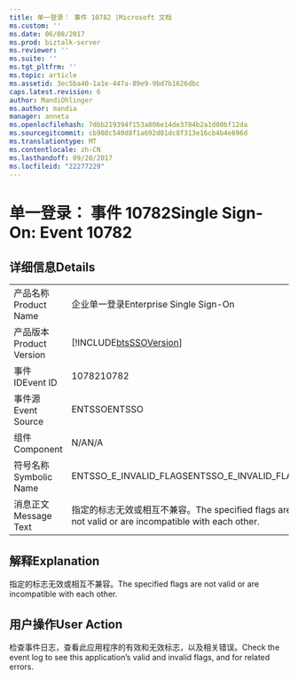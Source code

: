```yaml
---
title: 单一登录： 事件 10782 |Microsoft 文档
ms.custom: ''
ms.date: 06/08/2017
ms.prod: biztalk-server
ms.reviewer: ''
ms.suite: ''
ms.tgt_pltfrm: ''
ms.topic: article
ms.assetid: 3ec5ba40-1a1e-447a-89e9-9bd7b1626dbc
caps.latest.revision: 6
author: MandiOhlinger
ms.author: mandia
manager: anneta
ms.openlocfilehash: 7dbb219394f153a806e14de3784b2a1d00bf12da
ms.sourcegitcommit: cb908c540d8f1a692d01dc8f313e16cb4b4e696d
ms.translationtype: MT
ms.contentlocale: zh-CN
ms.lasthandoff: 09/20/2017
ms.locfileid: "22277229"
---
```

# <a name="single-sign-on-event-10782"></a><span data-ttu-id="6a67b-102">单一登录： 事件 10782</span><span class="sxs-lookup"><span data-stu-id="6a67b-102">Single Sign-On: Event 10782</span></span>
## <a name="details"></a><span data-ttu-id="6a67b-103">详细信息</span><span class="sxs-lookup"><span data-stu-id="6a67b-103">Details</span></span>  
  
|||  
|-|-|  
|<span data-ttu-id="6a67b-104">产品名称</span><span class="sxs-lookup"><span data-stu-id="6a67b-104">Product Name</span></span>|<span data-ttu-id="6a67b-105">企业单一登录</span><span class="sxs-lookup"><span data-stu-id="6a67b-105">Enterprise Single Sign-On</span></span>|  
|<span data-ttu-id="6a67b-106">产品版本</span><span class="sxs-lookup"><span data-stu-id="6a67b-106">Product Version</span></span>|[!INCLUDE[btsSSOVersion](../includes/btsssoversion-md.md)]|  
|<span data-ttu-id="6a67b-107">事件 ID</span><span class="sxs-lookup"><span data-stu-id="6a67b-107">Event ID</span></span>|<span data-ttu-id="6a67b-108">10782</span><span class="sxs-lookup"><span data-stu-id="6a67b-108">10782</span></span>|  
|<span data-ttu-id="6a67b-109">事件源</span><span class="sxs-lookup"><span data-stu-id="6a67b-109">Event Source</span></span>|<span data-ttu-id="6a67b-110">ENTSSO</span><span class="sxs-lookup"><span data-stu-id="6a67b-110">ENTSSO</span></span>|  
|<span data-ttu-id="6a67b-111">组件</span><span class="sxs-lookup"><span data-stu-id="6a67b-111">Component</span></span>|<span data-ttu-id="6a67b-112">N/A</span><span class="sxs-lookup"><span data-stu-id="6a67b-112">N/A</span></span>|  
|<span data-ttu-id="6a67b-113">符号名称</span><span class="sxs-lookup"><span data-stu-id="6a67b-113">Symbolic Name</span></span>|<span data-ttu-id="6a67b-114">ENTSSO_E_INVALID_FLAGS</span><span class="sxs-lookup"><span data-stu-id="6a67b-114">ENTSSO_E_INVALID_FLAGS</span></span>|  
|<span data-ttu-id="6a67b-115">消息正文</span><span class="sxs-lookup"><span data-stu-id="6a67b-115">Message Text</span></span>|<span data-ttu-id="6a67b-116">指定的标志无效或相互不兼容。</span><span class="sxs-lookup"><span data-stu-id="6a67b-116">The specified flags are not valid or are incompatible with each other.</span></span>|  
  
## <a name="explanation"></a><span data-ttu-id="6a67b-117">解释</span><span class="sxs-lookup"><span data-stu-id="6a67b-117">Explanation</span></span>  
 <span data-ttu-id="6a67b-118">指定的标志无效或相互不兼容。</span><span class="sxs-lookup"><span data-stu-id="6a67b-118">The specified flags are not valid or are incompatible with each other.</span></span>  
  
## <a name="user-action"></a><span data-ttu-id="6a67b-119">用户操作</span><span class="sxs-lookup"><span data-stu-id="6a67b-119">User Action</span></span>  
 <span data-ttu-id="6a67b-120">检查事件日志，查看此应用程序的有效和无效标志，以及相关错误。</span><span class="sxs-lookup"><span data-stu-id="6a67b-120">Check the event log to see this application’s valid and invalid flags, and for related errors.</span></span>